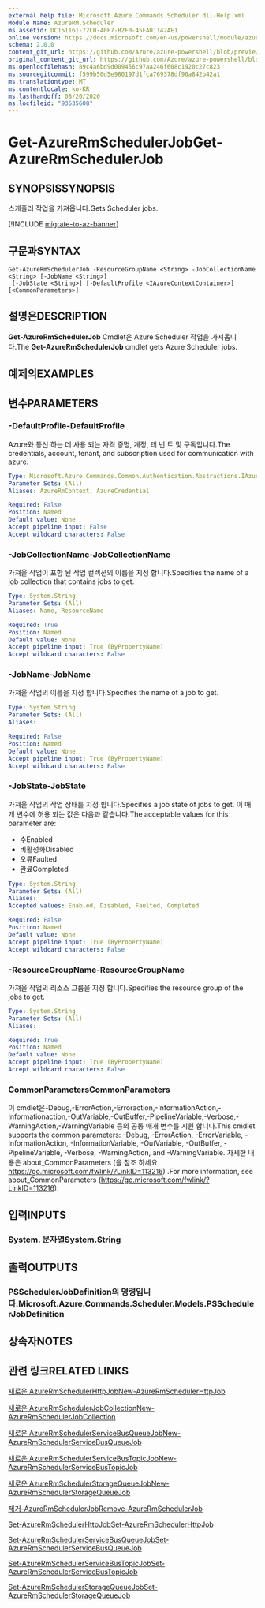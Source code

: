 ```yaml
---
external help file: Microsoft.Azure.Commands.Scheduler.dll-Help.xml
Module Name: AzureRM.Scheduler
ms.assetid: DC151161-72C0-40F7-B2F0-45FA01142AE1
online version: https://docs.microsoft.com/en-us/powershell/module/azurerm.scheduler/get-azurermschedulerjob
schema: 2.0.0
content_git_url: https://github.com/Azure/azure-powershell/blob/preview/src/ResourceManager/Scheduler/Commands.Scheduler/help/Get-AzureRmSchedulerJob.md
original_content_git_url: https://github.com/Azure/azure-powershell/blob/preview/src/ResourceManager/Scheduler/Commands.Scheduler/help/Get-AzureRmSchedulerJob.md
ms.openlocfilehash: 89c4a6bd9d009456c97aa246f608c1920c27c823
ms.sourcegitcommit: f599b50d5e980197d1fca769378df90a842b42a1
ms.translationtype: MT
ms.contentlocale: ko-KR
ms.lasthandoff: 08/20/2020
ms.locfileid: "93535608"
---
```

# <span data-ttu-id="ea4e1-101">Get-AzureRmSchedulerJob</span><span class="sxs-lookup"><span data-stu-id="ea4e1-101">Get-AzureRmSchedulerJob</span></span>

## <span data-ttu-id="ea4e1-102">SYNOPSIS</span><span class="sxs-lookup"><span data-stu-id="ea4e1-102">SYNOPSIS</span></span>
<span data-ttu-id="ea4e1-103">스케줄러 작업을 가져옵니다.</span><span class="sxs-lookup"><span data-stu-id="ea4e1-103">Gets Scheduler jobs.</span></span>

[!INCLUDE [migrate-to-az-banner](../../includes/migrate-to-az-banner.md)]

## <span data-ttu-id="ea4e1-104">구문과</span><span class="sxs-lookup"><span data-stu-id="ea4e1-104">SYNTAX</span></span>

```
Get-AzureRmSchedulerJob -ResourceGroupName <String> -JobCollectionName <String> [-JobName <String>]
 [-JobState <String>] [-DefaultProfile <IAzureContextContainer>] [<CommonParameters>]
```

## <span data-ttu-id="ea4e1-105">설명은</span><span class="sxs-lookup"><span data-stu-id="ea4e1-105">DESCRIPTION</span></span>
<span data-ttu-id="ea4e1-106">**Get-AzureRmSchedulerJob** Cmdlet은 Azure Scheduler 작업을 가져옵니다.</span><span class="sxs-lookup"><span data-stu-id="ea4e1-106">The **Get-AzureRmSchedulerJob** cmdlet gets Azure Scheduler jobs.</span></span>

## <span data-ttu-id="ea4e1-107">예제의</span><span class="sxs-lookup"><span data-stu-id="ea4e1-107">EXAMPLES</span></span>

## <span data-ttu-id="ea4e1-108">변수</span><span class="sxs-lookup"><span data-stu-id="ea4e1-108">PARAMETERS</span></span>

### <span data-ttu-id="ea4e1-109">-DefaultProfile</span><span class="sxs-lookup"><span data-stu-id="ea4e1-109">-DefaultProfile</span></span>
<span data-ttu-id="ea4e1-110">Azure와 통신 하는 데 사용 되는 자격 증명, 계정, 테 넌 트 및 구독입니다.</span><span class="sxs-lookup"><span data-stu-id="ea4e1-110">The credentials, account, tenant, and subscription used for communication with azure.</span></span>

```yaml
Type: Microsoft.Azure.Commands.Common.Authentication.Abstractions.IAzureContextContainer
Parameter Sets: (All)
Aliases: AzureRmContext, AzureCredential

Required: False
Position: Named
Default value: None
Accept pipeline input: False
Accept wildcard characters: False
```

### <span data-ttu-id="ea4e1-111">-JobCollectionName</span><span class="sxs-lookup"><span data-stu-id="ea4e1-111">-JobCollectionName</span></span>
<span data-ttu-id="ea4e1-112">가져올 작업이 포함 된 작업 컬렉션의 이름을 지정 합니다.</span><span class="sxs-lookup"><span data-stu-id="ea4e1-112">Specifies the name of a job collection that contains jobs to get.</span></span>

```yaml
Type: System.String
Parameter Sets: (All)
Aliases: Name, ResourceName

Required: True
Position: Named
Default value: None
Accept pipeline input: True (ByPropertyName)
Accept wildcard characters: False
```

### <span data-ttu-id="ea4e1-113">-JobName</span><span class="sxs-lookup"><span data-stu-id="ea4e1-113">-JobName</span></span>
<span data-ttu-id="ea4e1-114">가져올 작업의 이름을 지정 합니다.</span><span class="sxs-lookup"><span data-stu-id="ea4e1-114">Specifies the name of a job to get.</span></span>

```yaml
Type: System.String
Parameter Sets: (All)
Aliases:

Required: False
Position: Named
Default value: None
Accept pipeline input: True (ByPropertyName)
Accept wildcard characters: False
```

### <span data-ttu-id="ea4e1-115">-JobState</span><span class="sxs-lookup"><span data-stu-id="ea4e1-115">-JobState</span></span>
<span data-ttu-id="ea4e1-116">가져올 작업의 작업 상태를 지정 합니다.</span><span class="sxs-lookup"><span data-stu-id="ea4e1-116">Specifies a job state of jobs to get.</span></span>
<span data-ttu-id="ea4e1-117">이 매개 변수에 허용 되는 값은 다음과 같습니다.</span><span class="sxs-lookup"><span data-stu-id="ea4e1-117">The acceptable values for this parameter are:</span></span>
- <span data-ttu-id="ea4e1-118">수</span><span class="sxs-lookup"><span data-stu-id="ea4e1-118">Enabled</span></span> 
- <span data-ttu-id="ea4e1-119">비활성화</span><span class="sxs-lookup"><span data-stu-id="ea4e1-119">Disabled</span></span> 
- <span data-ttu-id="ea4e1-120">오류</span><span class="sxs-lookup"><span data-stu-id="ea4e1-120">Faulted</span></span> 
- <span data-ttu-id="ea4e1-121">완료</span><span class="sxs-lookup"><span data-stu-id="ea4e1-121">Completed</span></span>

```yaml
Type: System.String
Parameter Sets: (All)
Aliases:
Accepted values: Enabled, Disabled, Faulted, Completed

Required: False
Position: Named
Default value: None
Accept pipeline input: True (ByPropertyName)
Accept wildcard characters: False
```

### <span data-ttu-id="ea4e1-122">-ResourceGroupName</span><span class="sxs-lookup"><span data-stu-id="ea4e1-122">-ResourceGroupName</span></span>
<span data-ttu-id="ea4e1-123">가져올 작업의 리소스 그룹을 지정 합니다.</span><span class="sxs-lookup"><span data-stu-id="ea4e1-123">Specifies the resource group of the jobs to get.</span></span>

```yaml
Type: System.String
Parameter Sets: (All)
Aliases:

Required: True
Position: Named
Default value: None
Accept pipeline input: True (ByPropertyName)
Accept wildcard characters: False
```

### <span data-ttu-id="ea4e1-124">CommonParameters</span><span class="sxs-lookup"><span data-stu-id="ea4e1-124">CommonParameters</span></span>
<span data-ttu-id="ea4e1-125">이 cmdlet은-Debug,-ErrorAction,-Erroraction,-InformationAction,-Informationaction,-OutVariable,-OutBuffer,-PipelineVariable,-Verbose,-WarningAction,-WarningVariable 등의 공통 매개 변수를 지원 합니다.</span><span class="sxs-lookup"><span data-stu-id="ea4e1-125">This cmdlet supports the common parameters: -Debug, -ErrorAction, -ErrorVariable, -InformationAction, -InformationVariable, -OutVariable, -OutBuffer, -PipelineVariable, -Verbose, -WarningAction, and -WarningVariable.</span></span> <span data-ttu-id="ea4e1-126">자세한 내용은 about_CommonParameters (을 참조 하세요 https://go.microsoft.com/fwlink/?LinkID=113216) .</span><span class="sxs-lookup"><span data-stu-id="ea4e1-126">For more information, see about_CommonParameters (https://go.microsoft.com/fwlink/?LinkID=113216).</span></span>

## <span data-ttu-id="ea4e1-127">입력</span><span class="sxs-lookup"><span data-stu-id="ea4e1-127">INPUTS</span></span>

### <span data-ttu-id="ea4e1-128">System. 문자열</span><span class="sxs-lookup"><span data-stu-id="ea4e1-128">System.String</span></span>

## <span data-ttu-id="ea4e1-129">출력</span><span class="sxs-lookup"><span data-stu-id="ea4e1-129">OUTPUTS</span></span>

### <span data-ttu-id="ea4e1-130">PSSchedulerJobDefinition의 명령입니다.</span><span class="sxs-lookup"><span data-stu-id="ea4e1-130">Microsoft.Azure.Commands.Scheduler.Models.PSSchedulerJobDefinition</span></span>

## <span data-ttu-id="ea4e1-131">상속자</span><span class="sxs-lookup"><span data-stu-id="ea4e1-131">NOTES</span></span>

## <span data-ttu-id="ea4e1-132">관련 링크</span><span class="sxs-lookup"><span data-stu-id="ea4e1-132">RELATED LINKS</span></span>

[<span data-ttu-id="ea4e1-133">새로운 AzureRmSchedulerHttpJob</span><span class="sxs-lookup"><span data-stu-id="ea4e1-133">New-AzureRmSchedulerHttpJob</span></span>](./New-AzureRmSchedulerHttpJob.md)

[<span data-ttu-id="ea4e1-134">새로운 AzureRmSchedulerJobCollection</span><span class="sxs-lookup"><span data-stu-id="ea4e1-134">New-AzureRmSchedulerJobCollection</span></span>](./New-AzureRmSchedulerJobCollection.md)

[<span data-ttu-id="ea4e1-135">새로운 AzureRmSchedulerServiceBusQueueJob</span><span class="sxs-lookup"><span data-stu-id="ea4e1-135">New-AzureRmSchedulerServiceBusQueueJob</span></span>](./New-AzureRmSchedulerServiceBusQueueJob.md)

[<span data-ttu-id="ea4e1-136">새로운 AzureRmSchedulerServiceBusTopicJob</span><span class="sxs-lookup"><span data-stu-id="ea4e1-136">New-AzureRmSchedulerServiceBusTopicJob</span></span>](./New-AzureRmSchedulerServiceBusTopicJob.md)

[<span data-ttu-id="ea4e1-137">새로운 AzureRmSchedulerStorageQueueJob</span><span class="sxs-lookup"><span data-stu-id="ea4e1-137">New-AzureRmSchedulerStorageQueueJob</span></span>](./New-AzureRmSchedulerStorageQueueJob.md)

[<span data-ttu-id="ea4e1-138">제거-AzureRmSchedulerJob</span><span class="sxs-lookup"><span data-stu-id="ea4e1-138">Remove-AzureRmSchedulerJob</span></span>](./Remove-AzureRmSchedulerJob.md)

[<span data-ttu-id="ea4e1-139">Set-AzureRmSchedulerHttpJob</span><span class="sxs-lookup"><span data-stu-id="ea4e1-139">Set-AzureRmSchedulerHttpJob</span></span>](./Set-AzureRmSchedulerHttpJob.md)

[<span data-ttu-id="ea4e1-140">Set-AzureRmSchedulerServiceBusQueueJob</span><span class="sxs-lookup"><span data-stu-id="ea4e1-140">Set-AzureRmSchedulerServiceBusQueueJob</span></span>](./Set-AzureRmSchedulerServiceBusQueueJob.md)

[<span data-ttu-id="ea4e1-141">Set-AzureRmSchedulerServiceBusTopicJob</span><span class="sxs-lookup"><span data-stu-id="ea4e1-141">Set-AzureRmSchedulerServiceBusTopicJob</span></span>](./Set-AzureRmSchedulerServiceBusTopicJob.md)

[<span data-ttu-id="ea4e1-142">Set-AzureRmSchedulerStorageQueueJob</span><span class="sxs-lookup"><span data-stu-id="ea4e1-142">Set-AzureRmSchedulerStorageQueueJob</span></span>](./Set-AzureRmSchedulerStorageQueueJob.md)


